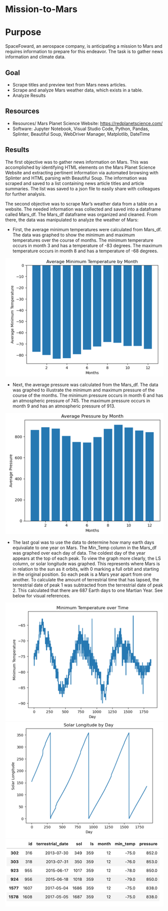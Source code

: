 # Mission-to-Mars

# **Purpose**
SpaceFoward, an aerospace company, is anticipating a mission to Mars and requires information to prepare for this endeavor. The task is to gather news information and climate data.

## **Goal**
- Scrape titles and preview text from Mars news articles.
- Scrape and analyze Mars weather data, which exists in a table.
- Analyze Results 

## **Resources**
- Resources/ Mars Planet Science Website: https://redplanetscience.com/
- Software: Jupyter Notebook, Visual Studio Code, Python, Pandas, Splinter, Beautiful Soup, WebDriver Manager, Matplotlib, DateTime

## **Results**
The first objective was to gather news information on Mars. This was accomplished by identifying HTML elements on the Mars Planet Science Website and extracting pertinent information via automated browsing with Splinter and HTML parsing with Beautiful Soup. The information was scraped and saved to a list containing news article titles and article summaries. The list was saved to a json file to easily share with colleagues for further analysis.

The second objective was to scrape Mar’s weather data from a table on a website. The needed information was collected and saved into a dataframe called Mars_df. The Mars_df dataframe was organized and cleaned.  From there, the data was manipulated to analyze the weather of Mars:

- First, the average minimum temperatures were calculated from Mars_df. The data was graphed to show the minimum and maximum temperatures over the course of months. The minimum temperature occurs in month 3 and has a temperature of -83 degrees. The maximum temperature occurs in month 8 and has a temperature of -68 degrees.

![temps](images/avg_min_temp_month.png)

- Next, the average pressure was calculated from the Mars_df. The data was graphed to illustrate the minimum and maximum pressure of the course of the months. The minimum pressure occurs in month 6 and has an atmospheric pressure of 745. The maximum pressure occurs in month 9 and has an atmospheric pressure of 913.

![pressure](images/avg_pressure_month.png)
- The last goal was to use the data to determine how many earth days equivalate to one year on Mars. The Min_Temp column in the Mars_df was graphed over each day of data. The coldest day of the year appears at the top of each peak. To view the graph more clearly, the LS column, or solar longitude was graphed. This represents where Mars is in relation to the sun as it orbits, with 0 marking a full orbit and starting in the original position. So each peak is a Mars year apart from one another. To calculate the amount of terrestrial time that has lapsed, the terrestrial date of peak 1 was subtracted from the terrestrial date of peak 2. This calculated that there are 687 Earth days to one Martian Year. See below for visual references.

![temp](images/temp_over_time.png)
![pressure](images/solar_long.png)
![df](images/df.png)
